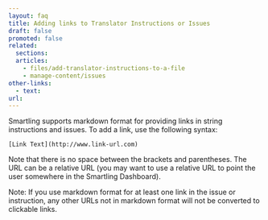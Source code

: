 ```yaml
---
layout: faq
title: Adding links to Translator Instructions or Issues
draft: false
promoted: false
related:
  sections:
  articles:
    - files/add-translator-instructions-to-a-file
    - manage-content/issues
other-links:
  - text:
url:
---
```



Smartling supports markdown format for providing links in string instructions and issues. To add a link, use the following syntax:

~~~
[Link Text](http://www.link-url.com)
~~~

Note that there is no space between the brackets and parentheses. The URL can be a relative URL (you may want to use a relative URL to point the user somewhere in the Smartling Dashboard).

Note: If you use markdown format for at least one link in the issue or instruction, any other URLs not in markdown format will not be converted to clickable links.